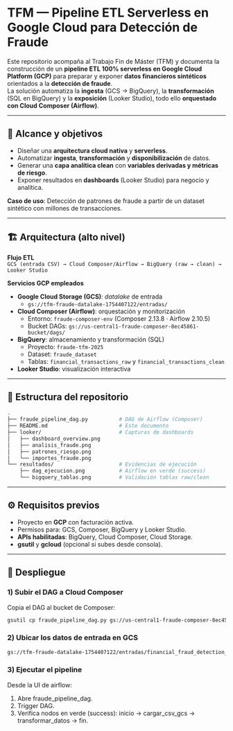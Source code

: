 # TFM — Pipeline ETL Serverless en Google Cloud para Detección de Fraude

Este repositorio acompaña al Trabajo Fin de Máster (TFM) y documenta la construcción de un **pipeline ETL 100% serverless en Google Cloud Platform (GCP)** para preparar y exponer **datos financieros sintéticos** orientados a la **detección de fraude**.  
La solución automatiza la **ingesta** (GCS → BigQuery), la **transformación** (SQL en BigQuery) y la **exposición** (Looker Studio), todo ello **orquestado con Cloud Composer (Airflow)**.

---

## 📌 Alcance y objetivos

- Diseñar una **arquitectura cloud nativa** y **serverless**.
- Automatizar **ingesta**, **transformación** y **disponibilización** de datos.
- Generar una **capa analítica clean** con **variables derivadas y métricas de riesgo**.
- Exponer resultados en **dashboards** (Looker Studio) para negocio y analítica.

**Caso de uso**: Detección de patrones de fraude a partir de un dataset sintético con millones de transacciones.

---

## 🏗️ Arquitectura (alto nivel)

**Flujo ETL**  
`GCS (entrada CSV) → Cloud Composer/Airflow → BigQuery (raw → clean) → Looker Studio`

**Servicios GCP empleados**
- **Google Cloud Storage (GCS)**: *datalake* de entrada  
  - `gs://tfm-fraude-datalake-1754407122/entradas/`
- **Cloud Composer (Airflow)**: orquestación y monitorización  
  - Entorno: `fraude-composer-env` (Composer 2.13.8 · Airflow 2.10.5)  
  - Bucket DAGs: `gs://us-central1-fraude-composer-8ec45861-bucket/dags/`
- **BigQuery**: almacenamiento y transformación (SQL)  
  - Proyecto: `fraude-tfm-2025`  
  - Dataset: `fraude_dataset`  
  - Tablas: `financial_transactions_raw` y `financial_transactions_clean`
- **Looker Studio**: visualización interactiva

---

## 📂 Estructura del repositorio
```bash
.
├── fraude_pipeline_dag.py          # DAG de Airflow (Composer)
├── README.md                       # Este documento
├── looker/                         # Capturas de dashboards
│   ├── dashboard_overview.png
│   ├── analisis_fraude.png
│   ├── patrones_riesgo.png
│   └── importes_fraude.png
└── resultados/                     # Evidencias de ejecución
    ├── dag_ejecucion.png           # Airflow en verde (success)
    └── bigquery_tablas.png         # Validación tablas raw/clean
``` 
---

## ⚙️ Requisitos previos

- Proyecto en **GCP** con facturación activa.
- Permisos para: GCS, Composer, BigQuery y Looker Studio.
- **APIs habilitadas**: BigQuery, Cloud Composer, Cloud Storage.
- **gsutil** y **gcloud** (opcional si subes desde consola).

---

## 🚦 Despliegue

### 1) Subir el DAG a Cloud Composer
Copia el DAG al bucket de Composer:

```bash
gsutil cp fraude_pipeline_dag.py gs://us-central1-fraude-composer-8ec45861-bucket/dags/
```

### 2) Ubicar los datos de entrada en GCS

```bash
gs://tfm-fraude-datalake-1754407122/entradas/financial_fraud_detection_dataset.csv
```
### 3) Ejecutar el pipeline
Desde la UI de airflow:
  1. Abre fraude_pipeline_dag.
  2. Trigger DAG.
  3. Verifica nodos en verde (success): inicio → cargar_csv_gcs → transformar_datos → fin.
